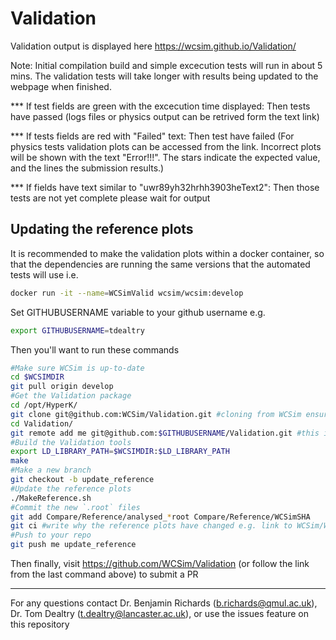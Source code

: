 # Validation

Validation output is displayed here https://wcsim.github.io/Validation/

Note: Initial compilation build and simple excecution tests will run in about 5 mins. The validation tests will take longer with results being updated to the webpage when finished.

*** If test fields are green with the excecution time displayed: 
Then tests have passed (logs files or physics output can be retrived form the text link)

*** If tests fields are red with "Failed" text: 
Then test have failed (For physics tests validation plots can be accessed from the link. Incorrect plots will be shown with the text "Error!!!". The stars indicate the expected value, and the lines the submission results.)

*** If fields have text similar to "uwr89yh32hrhh3903heText2": 
Then those tests are not yet complete please wait for output

## Updating the reference plots

It is recommended to make the validation plots within a docker container, so that the dependencies are running the same versions that the automated tests will use i.e.
```bash
docker run -it --name=WCSimValid wcsim/wcsim:develop
```
Set  GITHUBUSERNAME variable to your github username e.g.
```bash
export GITHUBUSERNAME=tdealtry
```
Then you'll want to run these commands
```bash
#Make sure WCSim is up-to-date
cd $WCSIMDIR
git pull origin develop
#Get the Validation package
cd /opt/HyperK/
git clone git@github.com:WCSim/Validation.git #cloning from WCSim ensures you're up-to-date without conflicts
cd Validation/
git remote add me git@github.com:$GITHUBUSERNAME/Validation.git #this is where you'll push to
#Build the Validation tools
export LD_LIBRARY_PATH=$WCSIMDIR:$LD_LIBRARY_PATH
make
#Make a new branch
git checkout -b update_reference
#Update the reference plots
./MakeReference.sh
#Commit the new `.root` files
git add Compare/Reference/analysed_*root Compare/Reference/WCSimSHA
git ci #write why the reference plots have changed e.g. link to WCSim/WCSim PR number
#Push to your repo
git push me update_reference
```
Then finally, visit https://github.com/WCSim/Validation (or follow the link from the last command above) to submit a PR

----
For any questions contact Dr. Benjamin Richards (b.richards@qmul.ac.uk), Dr. Tom Dealtry (t.dealtry@lancaster.ac.uk), or use the issues feature on this repository